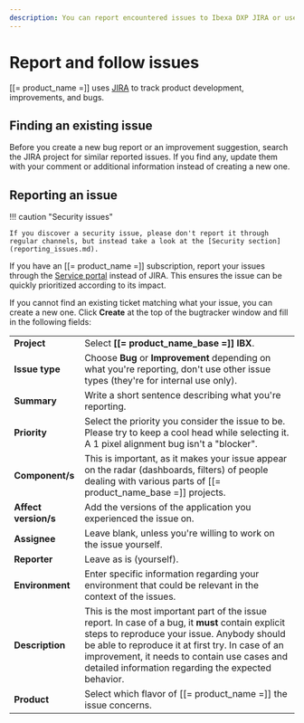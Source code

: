 ```yaml
---
description: You can report encountered issues to Ibexa DXP JIRA or use it to follow the development of new features and fixes.
---
```


# Report and follow issues

[[= product_name =]] uses [JIRA](https://issues.ibexa.co) to track product development, improvements, and bugs.

## Finding an existing issue

Before you create a new bug report or an improvement suggestion, search the JIRA project for similar reported issues.
If you find any, update them with your comment or additional information instead of creating a new one.

## Reporting an issue

!!! caution "Security issues"

    If you discover a security issue, please don't report it through regular channels, but instead take a look at the [Security section](reporting_issues.md).

If you have an [[= product_name =]] subscription, report your issues through the [Service portal](https://support.ibexa.co) instead of JIRA.
This ensures the issue can be quickly prioritized according to its impact.

If you cannot find an existing ticket matching what your issue, you can create a new one.
Click **Create** at the top of the bugtracker window and fill in the following fields:

|||
|------|------|
|**Project**|Select **[[= product_name_base =]] IBX**.|
|**Issue type**|Choose **Bug** or **Improvement** depending on what you're reporting, don't use other issue types (they're for internal use only).|
|**Summary**|Write a short sentence describing what you're reporting.|
|**Priority**|Select the priority you consider the issue to be. Please try to keep a cool head while selecting it. A 1 pixel alignment bug isn't a "blocker".|
|**Component/s**|This is important, as it makes your issue appear on the radar (dashboards, filters) of people dealing with various parts of [[= product_name_base =]] projects.|
|**Affect version/s**|Add the versions of the application you experienced the issue on.|
|**Assignee**|Leave blank, unless you're willing to work on the issue yourself.|
|**Reporter**|Leave as is (yourself).|
|**Environment**|Enter specific information regarding your environment that could be relevant in the context of the issues.|
|**Description**|This is the most important part of the issue report. In case of a bug, it **must** contain explicit steps to reproduce your issue. Anybody should be able to reproduce it at first try. In case of an improvement, it needs to contain use cases and detailed information regarding the expected behavior.|
|**Product**|Select which flavor of [[= product_name =]] the issue concerns.|
